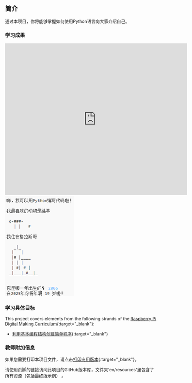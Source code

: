 ## 简介

通过本项目，你将能够掌握如何使用Python语言向大家介绍自己。

### 学习成果

<div class="trinket">
  <iframe src="https://trinket.io/embed/python/a1f663ae0d?outputOnly=true&start=result" width="600" height="500" frameborder="0" marginwidth="0" marginheight="0" allowfullscreen>
  </iframe>
  <img src="images/me-final.png">
</div>

### 学习具体目标

This project covers elements from the following strands of the [Raspberry Pi Digital Making Curriculum](https://rpf.io/curriculum){:target="_blank"}:

+ [利用基本编程结构创建简单程序](https://www.raspberrypi.org/curriculum/programming/creator){:target="_blank"}

### 教师附加信息

如果您需要打印本项目文件，请点击[打印专用版本](https://projects.raspberrypi.org/en/projects/about-me/print){:target="_blank"}。

请使用页脚的链接访问此项目的GitHub版本库，文件夹'en/resources'里包含了所有资源（包括最终版示例） 。